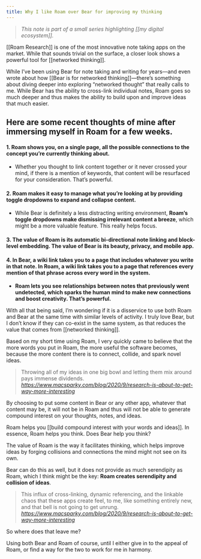 ```yaml
---
title: Why I like Roam over Bear for improving my thinking
---
```

> *This note is part of a small series highlighting [[my digital ecosystem]].*

[[Roam Research]] is one of the most innovative note taking apps on the market. While that sounds trivial on the surface, a closer look shows a powerful tool for [[networked thinking]].

While I’ve been using Bear for note taking and writing for years—and even wrote about how [[Bear is for networked thinking]]—there’s something about diving deeper into exploring “networked thought” that really calls to me. While Bear has the ability to cross-link individual notes, Roam goes so much deeper and thus makes the ability to build upon and improve ideas that much easier.

## Here are some recent thoughts of mine after immersing myself in Roam for a few weeks.
#### 1. Roam shows you, on a single page, all the possible connections to the concept you’re currently thinking about.
* Whether you thought to link content together or it never crossed your mind, if there is a mention of keywords, that content will be resurfaced for your consideration. That’s powerful.

#### 2. Roam makes it easy to manage what you’re looking at by providing toggle dropdowns to expand and collapse content.
* While Bear is definitely a less distracting writing environment, **Roam’s toggle dropdowns make dismissing irrelevant content a breeze**, which might be a more valuable feature. This really helps focus.

#### 3. The value of Roam is its automatic bi-directional note linking and block-level embedding. The value of Bear is its beauty, privacy, and mobile app.

#### 4. In Bear, a wiki link takes you to a page that includes whatever you write in that note. In Roam, a wiki link takes you to a page that references every mention of that phrase across every word in the system.
* **Roam lets you see relationships between notes that previously went undetected, which sparks the human mind to make new connections and boost creativity. That’s powerful.**

With all that being said, I’m wondering if it is a disservice to use both Roam and Bear at the same time with similar levels of activity.  I truly love Bear, but I don’t know if they can co-exist in the same system, as that reduces the value that comes from [[networked thinking]].

Based on my short time using Roam, I very quickly came to believe that the more words you put in Roam, the more useful the software becomes, because the more content there is to connect, collide, and spark novel ideas.

<blockquote class="quoteback" darkmode="" data-title="The%20Coming%20Research%20App%20Revolution%20%E2%80%94%20MacSparky" data-author="" cite="https://www.macsparky.com/blog/2020/9/research-is-about-to-get-way-more-interesting">
Throwing all of my ideas in one big bowl and letting them mix around pays immense dividends.
<footer><cite> <a href="https://www.macsparky.com/blog/2020/9/research-is-about-to-get-way-more-interesting">https://www.macsparky.com/blog/2020/9/research-is-about-to-get-way-more-interesting</a></cite></footer>
</blockquote><script note="" src="https://cdn.jsdelivr.net/gh/Blogger-Peer-Review/quotebacks@1/quoteback.js"></script>

By choosing to put some content in Bear or any other app, whatever that content may be, it will not be in Roam and thus will not be able to generate compound interest on your thoughts, notes, and ideas.

Roam helps you [[build compound interest with your words and ideas]]. In essence, Roam helps you think. Does Bear help you think?

The value of Roam is the way it facilitates thinking, which helps improve ideas by forging collisions and connections the mind might not see on its own.

Bear can do this as well, but it does not provide as much serendipity as Roam, which I think might be the key: **Roam creates serendipity and collision of ideas**.

<blockquote class="quoteback" darkmode="" data-title="The%20Coming%20Research%20App%20Revolution%20%E2%80%94%20MacSparky" data-author="" cite="https://www.macsparky.com/blog/2020/9/research-is-about-to-get-way-more-interesting">
This influx of cross-linking, dynamic referencing, and the linkable chaos that these apps create feel, to me, like something entirely new, and that bell is not going to get unrung.
<footer><cite> <a href="https://www.macsparky.com/blog/2020/9/research-is-about-to-get-way-more-interesting">https://www.macsparky.com/blog/2020/9/research-is-about-to-get-way-more-interesting</a></cite></footer>
</blockquote><script note="" src="https://cdn.jsdelivr.net/gh/Blogger-Peer-Review/quotebacks@1/quoteback.js"></script>

So where does that leave me?

Using both Bear and Roam of course, until I either give in to the appeal of Roam, or find a way for the two to work for me in harmony.
